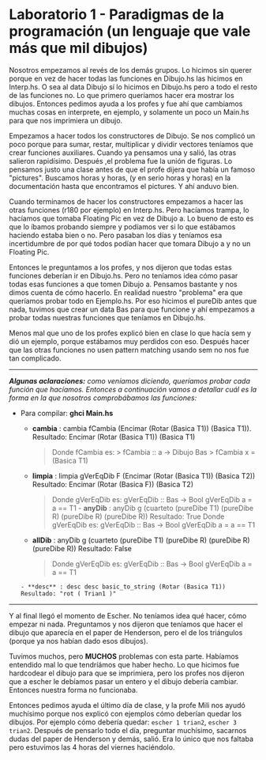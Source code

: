 # Laboratorio 1 - Paradigmas de la programación (un lenguaje que vale más que mil dibujos)

Nosotros empezamos al revés de los demás grupos. Lo hicimos sin querer porque en vez de hacer todas las funciones en Dibujo.hs las hicimos en Interp.hs. O sea al data Dibujo sí lo hicimos en Dibujo.hs pero a todo el resto de las funciones no. 
Lo que primero queríamos hacer era mostrar los dibujos. Entonces pedimos ayuda a los profes y fue ahí que cambiamos muchas cosas en interprete, en ejemplo, y solamente un poco un Main.hs para que nos imprimiera un dibujo. 

Empezamos a hacer todos los constructores de Dibujo. Se nos complicó un poco porque para sumar, restar, multiplicar y dividir vectores teníamos que crear funciones auxiliares. Cuando ya pensamos una y salió, las otras salieron rapidísimo. Después ,el problema fue la unión de figuras. Lo pensamos justo una clase antes de que el profe dijera que había un famoso "pictures". Buscamos horas y horas, (y en serio horas y horas) en la documentación hasta que encontramos el pictures. Y ahí anduvo bien.

Cuando terminamos de hacer los constructores empezamos a hacer las otras funciones (r180 por ejemplo) en Interp.hs. Pero hacíamos trampa, lo hacíamos que tomaba Floating Pic en vez de Dibujo a. Lo bueno de esto es que lo íbamos probando siempre y podíamos ver si lo que estábamos haciendo estaba bien o no. Pero pasaban los días y teníamos esa incertidumbre de por qué todos podían hacer que tomara Dibujo a y no un Floating Pic. 

Entonces le preguntamos a los profes, y nos dijeron que todas estas funciones deberían ir en Dibujo.hs. Pero no teníamos idea cómo pasar todas esas funciones a que tomen Dibujo a. Pensamos bastante y nos dimos cuenta de cómo hacerlo. En realidad nuestro "problema" era que queríamos probar todo en Ejemplo.hs. Por eso hicimos el pureDib antes que nada, tuvimos que crear un data Bas para que funcione y ahí empezamos a probar todas nuestras funciones que teníamos en Dibujo.hs.

Menos mal que uno de los profes explicó bien en clase lo que hacía sem y dió un ejemplo, porque estábamos muy perdidos con eso. Después hacer que las otras funciones no usen pattern matching usando sem no nos fue tan complicado. 

---
***Algunas aclaraciones:** como veníamos diciendo, queríamos probar cada función que hacíamos. Entonces a continuación vamos a detallar cuál es la forma en la que nosotros comprobábamos las funciones:* 

 - Para compilar: **ghci Main.hs**

	 - **cambia** :  cambia fCambia (Encimar (Rotar (Basica T1)) (Basica T1)). 
	                           Resultado: Encimar (Rotar (Basica T1)) (Basica T1)
		 > Donde fCambia es: 
	         >  fCambia :: a -> Dibujo Bas
	         >  fCambia x = (Basica T1)
	  - **limpia** :  limpia gVerEqDib F (Encimar (Rotar (Basica T1)) (Basica T2))
                Resultado: Encimar (Rotar (Basica F)) (Basica T2)
           > Donde gVerEqDib es: 
	    >  gVerEqDib :: Bas -> Bool
	    >  gVerEqDib a = a == T1
	   - **anyDib** : anyDib g (cuarteto (pureDibe T1) (pureDibe R) (pureDibe R) (pureDibe R))
	   Resultado: True
          > Donde gVerEqDib es: 
	     >  gVerEqDib :: Bas -> Bool
	     >  gVerEqDib a = a == T1
	  - **allDib** : anyDib g (cuarteto (pureDibe T1) (pureDibe R) (pureDibe R) (pureDibe R))
	   Resultado: False
          > Donde gVerEqDib es: 
	     >  gVerEqDib :: Bas -> Bool
	     >  gVerEqDib a = a == T1

	   - **desc** : desc desc basic_to_string (Rotar (Basica T1))
	   Resultado: "rot ( Trian1 )"
---
Y al final llegó el momento de Escher. No teníamos idea qué hacer, cómo empezar ni nada. Preguntamos y nos dijeron que teníamos que hacer el dibujo que aparecía en el paper de Henderson, pero el de los triángulos (porque ya nos habían dado esos dibujos).

Tuvimos muchos, pero **MUCHOS** problemas con esta parte. Habíamos entendido mal lo que tendríámos que haber hecho. Lo que hicimos fue hardcodear el dibujo para que se imprimiera, pero los profes nos dijeron que a escher le debíamos pasar un entero y el dibujo debería cambiar. Entonces nuestra forma no funcionaba. 

Entonces pedimos ayuda el último día de clase, y la profe Mili nos ayudó muchísimo porque nos explicó con ejemplos cómo deberían quedar los dibujos. Por ejemplo cómo debería quedar: `escher 1 trian2`, `escher 3 trian2`. Después de pensarlo todo el día, preguntar muchísimo, sacarnos dudas del paper de Henderson y demás, salió. Era lo único que nos faltaba pero estuvimos las 4 horas del viernes haciéndolo. 